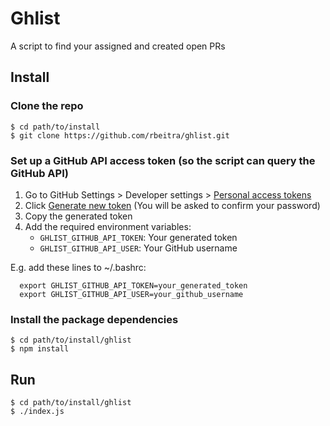 # Ghlist

A script to find your assigned and created open PRs

## Install

### Clone the repo

```cli
$ cd path/to/install
$ git clone https://github.com/rbeitra/ghlist.git
```

### Set up a GitHub API access token (so the script can query the GitHub API)
1. Go to GitHub Settings > Developer settings > [Personal access tokens](https://github.com/settings/tokens)
2. Click [Generate new token](https://github.com/settings/tokens/new) (You will be asked to confirm your password)
3. Copy the generated token
4. Add the required environment variables:
    - `GHLIST_GITHUB_API_TOKEN`: Your generated token
    - `GHLIST_GITHUB_API_USER`: Your GitHub username

E.g. add these lines to ~/.bashrc:

```cli
  export GHLIST_GITHUB_API_TOKEN=your_generated_token
  export GHLIST_GITHUB_API_USER=your_github_username
```

### Install the package dependencies

```cli
$ cd path/to/install/ghlist
$ npm install
```

## Run

```cli
$ cd path/to/install/ghlist
$ ./index.js
```
